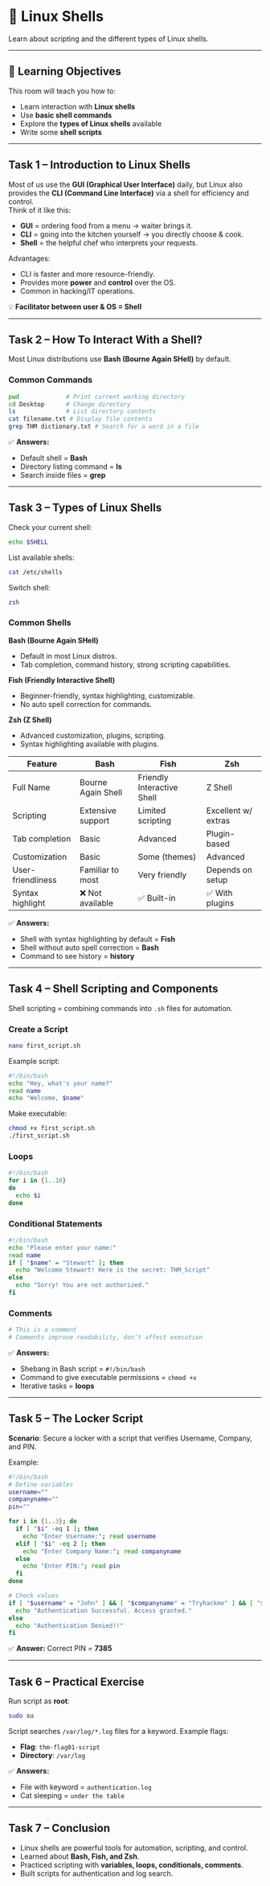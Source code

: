 # 🐧 Linux Shells

Learn about scripting and the different types of Linux shells.

---

## 🎯 Learning Objectives
This room will teach you how to:
- Learn interaction with **Linux shells**
- Use **basic shell commands**
- Explore the **types of Linux shells** available
- Write some **shell scripts**

---

## Task 1 – Introduction to Linux Shells

Most of us use the **GUI (Graphical User Interface)** daily, but Linux also provides the **CLI (Command Line Interface)** via a shell for efficiency and control.  
Think of it like this:

- **GUI** = ordering food from a menu → waiter brings it.  
- **CLI** = going into the kitchen yourself → you directly choose & cook.  
- **Shell** = the helpful chef who interprets your requests.

Advantages:
- CLI is faster and more resource-friendly.  
- Provides more **power** and **control** over the OS.  
- Common in hacking/IT operations.

💡 **Facilitator between user & OS = Shell**

---

## Task 2 – How To Interact With a Shell?

Most Linux distributions use **Bash (Bourne Again SHell)** by default.

### Common Commands
```bash
pwd             # Print current working directory
cd Desktop      # Change directory
ls              # List directory contents
cat filename.txt # Display file contents
grep THM dictionary.txt # Search for a word in a file
````

✅ **Answers:**

* Default shell = **Bash**
* Directory listing command = **ls**
* Search inside files = **grep**

---

## Task 3 – Types of Linux Shells

Check your current shell:

```bash
echo $SHELL
```

List available shells:

```bash
cat /etc/shells
```

Switch shell:

```bash
zsh
```

### Common Shells

**Bash (Bourne Again SHell)**

* Default in most Linux distros.
* Tab completion, command history, strong scripting capabilities.

**Fish (Friendly Interactive Shell)**

* Beginner-friendly, syntax highlighting, customizable.
* No auto spell correction for commands.

**Zsh (Z Shell)**

* Advanced customization, plugins, scripting.
* Syntax highlighting available with plugins.

| Feature           | Bash               | Fish                       | Zsh                 |
| ----------------- | ------------------ | -------------------------- | ------------------- |
| Full Name         | Bourne Again Shell | Friendly Interactive Shell | Z Shell             |
| Scripting         | Extensive support  | Limited scripting          | Excellent w/ extras |
| Tab completion    | Basic              | Advanced                   | Plugin-based        |
| Customization     | Basic              | Some (themes)              | Advanced            |
| User-friendliness | Familiar to most   | Very friendly              | Depends on setup    |
| Syntax highlight  | ❌ Not available    | ✅ Built-in                 | ✅ With plugins      |

✅ **Answers:**

* Shell with syntax highlighting by default = **Fish**
* Shell without auto spell correction = **Bash**
* Command to see history = **history**

---

## Task 4 – Shell Scripting and Components

Shell scripting = combining commands into `.sh` files for automation.

### Create a Script

```bash
nano first_script.sh
```

Example script:

```bash
#!/bin/bash
echo "Hey, what's your name?"
read name
echo "Welcome, $name"
```

Make executable:

```bash
chmod +x first_script.sh
./first_script.sh
```

### Loops

```bash
#!/bin/bash
for i in {1..10}
do
  echo $i
done
```

### Conditional Statements

```bash
#!/bin/bash
echo "Please enter your name:"
read name
if [ "$name" = "Stewart" ]; then
  echo "Welcome Stewart! Here is the secret: THM_Script"
else
  echo "Sorry! You are not authorized."
fi
```

### Comments

```bash
# This is a comment
# Comments improve readability, don’t affect execution
```

✅ **Answers:**

* Shebang in Bash script = `#!/bin/bash`
* Command to give executable permissions = `chmod +x`
* Iterative tasks = **loops**

---

## Task 5 – The Locker Script

**Scenario**: Secure a locker with a script that verifies Username, Company, and PIN.

Example:

```bash
#!/bin/bash
# Define variables
username=""
companyname=""
pin=""

for i in {1..3}; do
  if [ "$i" -eq 1 ]; then
    echo "Enter Username:"; read username
  elif [ "$i" -eq 2 ]; then
    echo "Enter Company Name:"; read companyname
  else
    echo "Enter PIN:"; read pin
  fi
done

# Check values
if [ "$username" = "John" ] && [ "$companyname" = "Tryhackme" ] && [ "$pin" = "7385" ]; then
  echo "Authentication Successful. Access granted."
else
  echo "Authentication Denied!!"
fi
```

✅ **Answer:** Correct PIN = **7385**

---

## Task 6 – Practical Exercise

Run script as **root**:

```bash
sudo su
```

Script searches `/var/log/*.log` files for a keyword.
Example flags:

* **Flag**: `thm-flag01-script`
* **Directory**: `/var/log`

✅ **Answers:**

* File with keyword = `authentication.log`
* Cat sleeping = `under the table`

---

## Task 7 – Conclusion

* Linux shells are powerful tools for automation, scripting, and control.
* Learned about **Bash, Fish, and Zsh**.
* Practiced scripting with **variables, loops, conditionals, comments**.
* Built scripts for authentication and log search.

